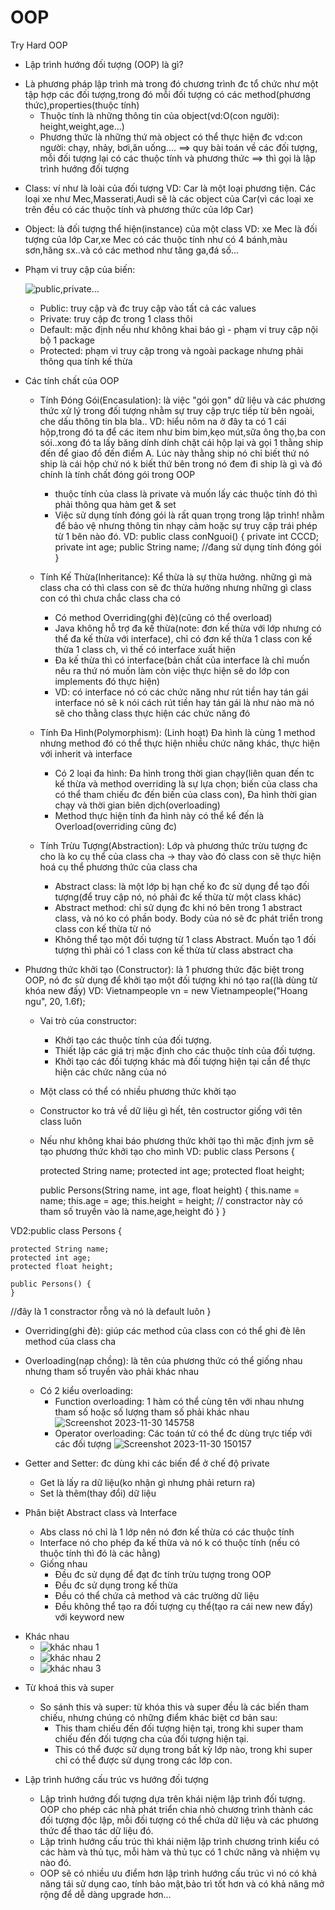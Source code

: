 # OOP
Try Hard OOP

* Lập trình hướng đối tượng (OOP) là gì?
- Là phương pháp lập trình mà trong đó chương trình đc tổ chức như một tập hợp các đối tượng,trong đó mỗi
  đối tượng có các method(phương thức),properties(thuộc tính)
  + Thuộc tính là những thông tin của object(vd:O(con người): height,weight,age...)
  + Phương thức là những thứ mà object có thể thực hiện đc
    vd:con người: chạy, nhảy, bơi,ăn uống....
    ==> quy bài toán về các đối tượng, mỗi đối tượng lại có các thuộc tính và phương thức ==> thì gọi là lập trình hướng đối tượng
    
* Class: ví như là loài của đối tượng
  VD: Car là một loại phương tiện. Các loại xe như Mec,Masserati,Audi sẽ là các object của Car(vì các loại xe trên đều có các thuộc tính và phương thức của lớp Car)

* Object: là đối tượng thể hiện(instance) của một class
VD: xe Mec là đối tượng của lớp Car,xe Mec có các thuộc tính như có 4 bánh,màu sơn,hãng sx..và có các method như tăng ga,đá số...

* Phạm vi truy cập của biến:

   ![public,private...](https://github.com/nonghoangls/OOP/assets/85739308/7ef08ac0-922a-4744-823d-19feb3e623b5)

  - Public: truy cập và đc truy cập vào tất cả các values
  - Private: truy cập đc trong 1 class thôi
  - Default: mặc định nếu như không khai báo gì - phạm vi truy cập nội bộ 1 package
  - Protected: phạm vi truy cập trong và ngoài package nhưng phải thông qua tính kế thừa

* Các tính chất của OOP
  - Tính Đóng Gói(Encasulation): là việc "gói gọn" dữ liệu và các phương thức xử lý trong đối tượng nhằm sự truy cập trực tiếp từ bên ngoài, che dấu thông tin bla bla..
    VD: hiểu nôm na ở đây ta có 1 cái hộp,trong đó ta để các item như bim bim,kẹo mút,sữa ông thọ,ba con sói..xong đó ta lấy băng dính dính chặt cái hộp lại và gọi 1 thằng ship đến để giao đồ đến điểm A. Lúc này thằng ship nó chỉ biết thứ nó ship là cái hộp chứ nó k biết thứ bên trong nó đem đi ship là gì và đó chính là tính chất đóng gói trong OOP
    + thuộc tính của class là private và muốn lấy các thuộc tính đó thì phải thông qua hàm get & set
    + Việc sử dụng tính đóng gói là rất quan trọng trong lập trình! nhằm để bảo vệ nhưng thông tin nhạy cảm hoặc sự truy cập trái phép từ 1 bên nào đó.
  VD: public class conNguoi() {
           private int CCCD;
           private int age;
           public String name;
           //đang sử dụng tính đóng gói
}
      
  - Tính Kế Thừa(Inheritance): Kể thừa là sự thừa hưởng. những gì mà class cha có thì class con sẽ đc thừa hưởng nhưng những gì class con có thì chưa chắc class cha có
    + Có method Overriding(ghi đè)(cũng có thể overload)
    + Java không hỗ trợ đa kế thừa(note: đơn kế thừa với lớp nhưng có thể đa kế thừa với interface), chỉ có đơn kế thừa 1 class con kế thừa 1 class ch, vì thế có interface xuất hiện
    + Đa kế thừa thì có interface(bản chất của interface là chỉ muốn nêu ra thứ nó muốn làm còn việc thực hiện sẽ do lớp con implements đó thực hiện)
    + VD: có interface nó có các chức năng như rút tiền hay tán gái
          interface nó sẽ k nói cách rút tiền hay tán gái là như nào mà nó sẽ cho thằng class thực hiện các chức năng đó
    
  - Tính Đa Hình(Polymorphism): (Linh hoạt) Đa hình là cùng 1 method nhưng method đó có thể thực hiện nhiều chức năng khác, thực hiện với inherit và interface
    + Có 2 loại đa hình: Đa hình trong thời gian chạy(liên quan đến tc kế thừa và method overriding là sự lựa chọn; biến của class cha có thể tham chiếu đc đến biến của class con), Đa hình thời gian chạy và thời gian biên dịch(overloading)
    + Method thực hiện tính đa hình này có thể kể đến là Overload(overriding cũng đc)
      
  - Tính Trừu Tượng(Abstraction): Lớp và phương thức trừu tượng đc cho là ko cụ thể của class cha -> thay vào đó class con sẽ thực hiện hoá cụ thể phương thức của class cha
    + Abstract class: là một lớp bị hạn chế ko đc sử dụng để tạo đối tượng(để truy cập nó, nó phải đc kế thừa từ một class khác)
    + Abstract method: chỉ sử dụng đc khi nó bên trong 1 abstract class, và nó ko có phần body. Body của nó sẽ đc phát triển trong class con kế thừa từ nó
    + Không thể tạo một đối tượng từ 1 class Abstract. Muốn tạo 1 đối tượng thì phải có 1 class con kế thừa từ class abstract cha
   
* Phương thức khởi tạo (Constructor): là 1 phương thức đặc biệt trong OOP, nó đc sử dụng để khởi tạo một đối tượng khi nó tạo ra((là dùng từ khóa new đấy)
  VD: Vietnampeople vn = new Vietnampeople("Hoang ngu", 20, 1.6f);
  - Vai trò của constructor:
    + Khởi tạo các thuộc tính của đối tượng.
    + Thiết lập các giá trị mặc định cho các thuộc tính của đối tượng.
    + Khởi tạo các đối tượng khác mà đối tượng hiện tại cần để thực hiện các chức năng của nó
    
  - Một class có thể có nhiều phương thức khởi tạo
  -  Constructor ko trả về dữ liệu gì hết, tên costructor giống với tên class luôn
  - Nếu như không khai báo phương thức khởi tạo thì mặc định jvm sẽ tạo phương thức khởi tạo cho mình
 VD: public class Persons {

	protected String name;
	protected int age;
	protected float height;
	
	public Persons(String name, int age, float height) {
		this.name = name;
		this.age = age;
		this.height = height;
//  constractor này có tham số truyền vào là name,age,height đó
	}
 }

 VD2:public class Persons {

	protected String name;
	protected int age;
	protected float height;
	
	public Persons() {
	}
 //đây là 1 constractor rỗng và nó là default luôn
 }

 * Overriding(ghi đè): giúp các method của class con có thể ghi đè lên method của class cha
 * Overloading(nạp chồng): là tên của phương thức có thể giống nhau nhưng tham số truyền vào phải khác nhau
   - Có 2 kiểu overloading:
     + Function overloading: 1 hàm có thể cùng tên với nhau nhưng tham số hoặc số lượng tham số phải khác nhau
       ![Screenshot 2023-11-30 145758](https://github.com/nonghoangls/OOP/assets/85739308/bfce9388-5502-43e3-bcd7-ce04c5503ed6)
     + Operator overloading: Các toán tử có thể đc dùng trực tiếp với các đối tượng
       ![Screenshot 2023-11-30 150157](https://github.com/nonghoangls/OOP/assets/85739308/3cc6131a-9c50-482b-b295-d79b30a2b6ed)


 * Getter and Setter: đc dùng khi các biến để ở chế độ private
   + Get là lấy ra dữ liệu(ko nhận gì nhưng phải return ra)
   + Set là thêm(thay đổi) dữ liệu
* Phân biệt Abstract class và Interface
  - Abs class nó chỉ là 1 lớp nên nó đơn kế thừa có các thuộc tính
  - Interface nó cho phép đa kế thừa và nó k có thuộc tính (nếu có thuộc tính thì đó là các hằng)
  - Giống nhau
    + Đều đc sử dụng để đạt đc tính trừu tượng trong OOP
    + Đều đc sử dụng trong kế thừa
    + Đều có thể chứa cả method và các trường dữ liệu
    + Đều không thể tạo ra đối tượng cụ thể(tạo ra cái new new đấy) với keyword new
- Khác nhau
  + ![khác nhau 1](https://github.com/nonghoangls/OOP/assets/85739308/229515a8-b283-44ec-a689-83d99e003cad)
  + ![khác nhau 2](https://github.com/nonghoangls/OOP/assets/85739308/ea733dc4-fb28-4380-8406-6b56ac057f83)
  + ![khác nhau 3](https://github.com/nonghoangls/OOP/assets/85739308/bb0e4556-31ea-43bf-9bcc-d12edd995cd3)
* Từ khoá this và super
  - So sánh this và super: từ khóa this và super đều là các biến tham chiếu, nhưng chúng có những điểm khác biệt cơ bản sau:
    + This tham chiếu đến đối tượng hiện tại, trong khi super tham chiếu đến đối tượng cha của đối tượng hiện tại.
    + This có thể được sử dụng trong bất kỳ lớp nào, trong khi super chỉ có thể được sử dụng trong các lớp con.


* Lập trình hướng cấu trúc vs hướng đối tượng
  - Lập trình hướng đối tượng dựa trên khái niệm lập trình đối tượng. OOP cho phép các nhà phát triển chia nhỏ chương trình thành các đối tượng độc lập, mỗi đối tượng có thể chứa dữ 
    liệu và các phương thức để thao tác dữ liệu đó.
  - Lập trình hướng cấu trúc thì khái niệm lập trình chương trình kiểu có các hàm và thủ tục, mỗi hàm và thủ tục có 1 chức năng và nhiệm vụ nào đó.
  - OOP sẽ có nhiều ưu điểm hơn lập trình hướng cấu trúc vì nó có khả năng tái sử dụng cao, tính bảo mật,bảo trì tốt hơn và có khả năng mở rộng để dễ dàng upgrade hơn...






    
